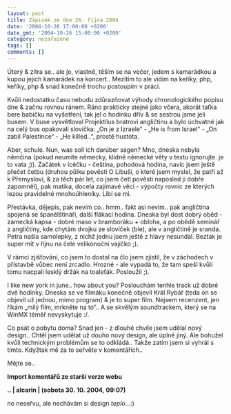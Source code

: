 ```yaml
---
layout: post
title: Zápisek ze dne 26. října 2004
date: '2004-10-26 17:00:00 +0200'
date_gmt: '2004-10-26 15:00:00 +0200'
category: nezařazené
tags: []
comments: []
---
```

<p>Úterý &amp; zítra se.. ale jo, vlastně, těším se na večer, jedem s kamarádkou a kupou jejích kamarádek  na koncert.. Mezitím to ale vidím na keříky, php, keříky, php &amp; snad konečně trochu postoupím v práci.</p>
<p>Kvůli nedostatku času nebudu zdůrazňovat výhody chronologického popisu dne &amp; začnu rovnou ránem.  Ráno prakticky stejné jako včera, akorát taťka bere babičku na vyšetření, tak jel o hodinku dřív &amp;  se sestrou jsme jeli busem. V buse vysvětloval Projektilus bratrovi angličtinu a bylo úchvatné jak na celý bus  opakovali slovíčka: &bdquo;On je z Izraele&ldquo; - &bdquo;He is from Israel&ldquo; - &bdquo;On zabil Palestince&ldquo;  - &bdquo;He killed..&ldquo;, prostě hustota.</p>
<p>Aber, schule. Nun, was soll ich darúber sagen? Mno, dneska nebyla němčina (pokud neumíte německy, klidně  německé věty v textu ignorujte. je to vata ;)). Začátek v ícéčku - čeština, pohodová hodina, navíc jsem ještě  přečet četbu (druhou půlku pověsti O Libuši, o které jsem myslel, že patří až k Přemyslovi, &amp; za těch pár let,  co jsem četl pověsti naposled ji dobře zapomněl), pak matika, docela zajímavé věci - výpočty rovnic ze kterých lezou  pravidelné mnohoúhleníky. Líbí se mi.</p>
<p>Přestávka, dějepis, pak nevím co.. hmm.. fakt asi nevím.. pak angličtina spojená se španělštináři, další  flákací hodina. Dneska byl dost dobrý oběd - zámecká kapsa - dobré maso v bramboráku + obloha, a po obědě seminář  z angličtiny, kde chytám dvojku ze slovíček (ble), ale v angličtině je sranda. Petra našla samolepky,  z nichž jednu jsem ještě z hlavy nesundal. Beztak je super mít v říjnu na čele velikonoční vajíčko ;).</p>
<p>V rámci zjišťování, co jsem to dostal na člo jsem zjistil, že v záchodech v přístavbě vůbec není zrcadlo.  Hrozné - ale vypadá to, že tam spešl kvůli tomu nacpali lesklý držák na toaleťák. Posloužil ;).</p>
<p>I like new york in june.. how about you? Poslouchám tenhle track už dobré dvě hodinky. Dneska se ve filmáku  konečně objevil Král Rybář (teda on se objevil už jednou, mimo program) &amp; je to super film. Nejsem recenzent,  jen říkám &bdquo;milý film, mrkněte na to&ldquo;.. A se skvělým soundtrackem, který se na WinMX téměř nevyskytuje :/.</p>
<p>Co psát o pobytu doma? Snad jen - z dlouhé chvíle jsem udělal nový design.. Chtěl jsem udělat už douho nový  design, ale úplně jiný. Ale bohužel kvůli technickým problémům se to odkládá.. Takže zatím jsem si vyhrál s tímto.  Kdyžtak mě za to seřvěte v komentářích..</p>
<p>Mějte se..</p>
<div class="import-komentaru">
<p><strong>Import komentářů ze starší verze webu</strong></p>
<div class="comment">
<p style="font-weight:bold"><span class="compredmet">..</span> | <span class="comname">alcarin</span> | (sobota&nbsp;30.&nbsp;10.&nbsp;2004,&nbsp;09:07)</p>
<p>no neseřvu, ale nechávám si design <em>teplo</em>...:) </p>
</div>
</div>
